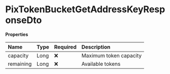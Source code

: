 # PixTokenBucketGetAddressKeyResponseDto

**Properties**

| Name      | Type | Required | Description            |
| :-------- | :--- | :------- | :--------------------- |
| capacity  | Long | ❌       | Maximum token capacity |
| remaining | Long | ❌       | Available tokens       |

<!-- This file was generated by liblab | https://liblab.com/ -->

